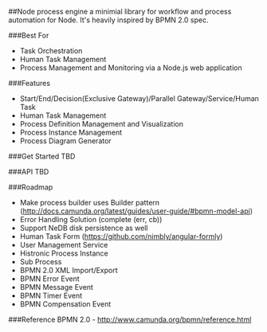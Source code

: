 ##Node process engine
a minimial library for workflow and process automation for Node. It's heavily inspired by BPMN 2.0 spec.

###Best For
* Task Orchestration
* Human Task Management
* Process Management and Monitoring via a Node.js web application

###Features
* Start/End/Decision(Exclusive Gateway)/Parallel Gateway/Service/Human Task
* Human Task Management
* Process Definition Management and Visualization
* Process Instance Management
* Process Diagram Generator

###Get Started
TBD

###API
TBD

###Roadmap
* Make process builder uses Builder pattern (http://docs.camunda.org/latest/guides/user-guide/#bpmn-model-api)
* Error Handling Solution (complete (err, cb))
* Support NeDB disk persistence as well
* Human Task Form (https://github.com/nimbly/angular-formly)
* User Management Service
* Histronic Process Instance
* Sub Process
* BPMN 2.0 XML Import/Export
* BPMN Error Event
* BPMN Message Event
* BPMN Timer Event
* BPMN Compensation Event

###Reference
BPMN 2.0 - http://www.camunda.org/bpmn/reference.html